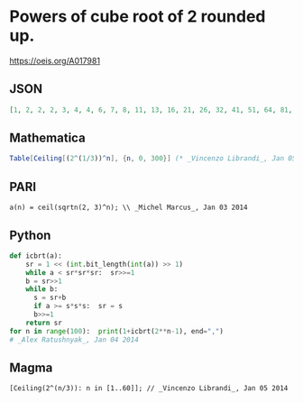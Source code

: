 # Powers of cube root of 2 rounded up\.
https://oeis.org/A017981
## JSON
```JSON
[1, 2, 2, 2, 3, 4, 4, 6, 7, 8, 11, 13, 16, 21, 26, 32, 41, 51, 64, 81, 102, 128, 162, 204, 256, 323, 407, 512, 646, 813, 1024, 1291, 1626, 2048, 2581, 3251, 4096, 5161, 6502, 8192, 10322, 13004, 16384, 20643, 26008, 32768, 41286, 52016, 65536, 82571, 104032]
```
## Mathematica
```Mathematica
Table[Ceiling[(2^(1/3))^n], {n, 0, 300}] (* _Vincenzo Librandi_, Jan 05 2014 *)
```
## PARI
```PARI
a(n) = ceil(sqrtn(2, 3)^n); \\ _Michel Marcus_, Jan 03 2014
```
## Python
```Python
def icbrt(a):
    sr = 1 << (int.bit_length(int(a)) >> 1)
    while a < sr*sr*sr:  sr>>=1
    b = sr>>1
    while b:
      s = sr+b
      if a >= s*s*s:  sr = s
      b>>=1
    return sr
for n in range(100):  print(1+icbrt(2**n-1), end=",")
# _Alex Ratushnyak_, Jan 04 2014
```
## Magma
```Magma
[Ceiling(2^(n/3)): n in [1..60]]; // _Vincenzo Librandi_, Jan 05 2014
```
